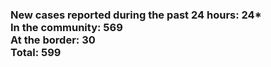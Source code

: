 ### New cases reported during the past 24 hours: 24*<br/>In the community: 569<br/>At the border: 30<br/>Total: 599